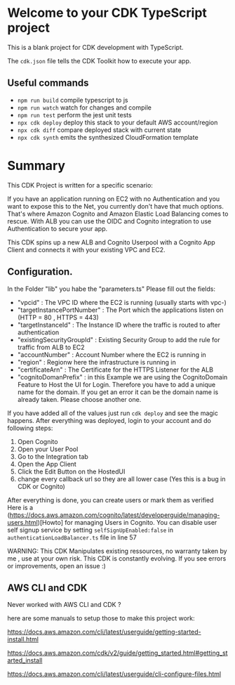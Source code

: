 # Welcome to your CDK TypeScript project

This is a blank project for CDK development with TypeScript.

The `cdk.json` file tells the CDK Toolkit how to execute your app.

## Useful commands

* `npm run build`   compile typescript to js
* `npm run watch`   watch for changes and compile
* `npm run test`    perform the jest unit tests
* `npx cdk deploy`  deploy this stack to your default AWS account/region
* `npx cdk diff`    compare deployed stack with current state
* `npx cdk synth`   emits the synthesized CloudFormation template

# Summary

This CDK Project is written for a specific scenario:

If you have an application running on EC2 with no Authentication and you want to expose this to the Net, you currently don't have that much options.
That's where Amazon Cognito and Amazon Elastic Load Balancing comes to rescue.
With ALB you can use the OIDC and Cognito integration to use Authentication to secure your app.

This CDK spins up a new ALB and Cognito Userpool with a Cognito App Client and connects it with your existing VPC and EC2.

## Configuration.
In the Folder "lib" you habe the "parameters.ts"
Please fill out the fields:

* "vpcid" : The VPC ID where the EC2 is running (usually starts with vpc-)
* "targetInstancePortNumber" : The Port which the applications listen on (HTTP = 80 , HTTPS = 443)
* "targetInstanceId" : The Instance ID where the traffic is routed to after authentication
* "existingSecurityGroupId" : Existing Security Group to add the rule for traffic from ALB to EC2
* "accountNumber" : Account Number where the EC2 is running in
* "region" : Regionw here the infrastructure is running in
* "certificateArn" : The Certificate for the HTTPS Listener for the ALB
* "cognitoDomanPrefix" : in this Example we are using the CognitoDomain Feature to Host the UI for Login. Therefore you have to add a unique name for the domain.
If you get an error it can be the domain name is already taken. Please choose another one.

If you have added all of the values just run `cdk deploy` and see the magic happens.
After everything was deployed, login to your account and do following steps:

1. Open Cognito
2. Open your User Pool
3. Go to the Integration tab
4. Open the App Client 
5. Click the Edit Button on the HostedUI
6. change every callback url so they are all lower case (Yes this is a bug in CDK or Cognito)

After everything is done, you can create users or mark them as verified
Here is a (https://docs.aws.amazon.com/cognito/latest/developerguide/managing-users.html)[Howto] for managing Users in Cognito.
You can disable user self signup service by setting `selfSignUpEnabled:false` in `authenticationLoadBalancer.ts` file in line 57 

WARNING: This CDK Manipulates existing ressources, no warranty taken by me , use at your own risk.
This CDK is constantly evolving. If you see errors or improvements, open an issue :) 

## AWS CLI and CDK
Never worked with AWS CLI and CDK ?

here are some manuals to setup those to make this project work:

https://docs.aws.amazon.com/cli/latest/userguide/getting-started-install.html

https://docs.aws.amazon.com/cdk/v2/guide/getting_started.html#getting_started_install

https://docs.aws.amazon.com/cli/latest/userguide/cli-configure-files.html